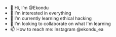 - 👋 Hi, I’m @Ekondu
- 👀 I’m interested in everything
- 🌱 I’m currently learning ethical hacking
- 💞️ I’m looking to collaborate on what I'm learning
- 📫 How to reach me: Instagram @ekondu_ea 

<!---
Ekondu/Ekondu is a ✨ special ✨ repository because its `README.md` (this file) appears on your GitHub profile.
You can click the Preview link to take a look at your changes.
--->
